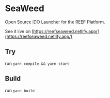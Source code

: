 # SeaWeed

Open Source IDO Launcher for the REEF Platform.

See it live on [https://reefseaweed.netlify.app/](https://reefseaweed.netlify.app/)

## Try

run `yarn compile && yarn start`

## Build

run `yarn build`
